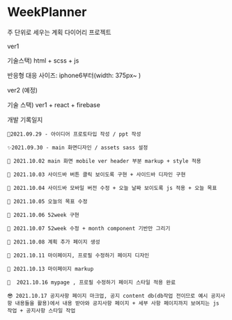 # WeekPlanner
주 단위로 세우는 계획 다이어리 프로젝트

ver1 

기술스택) html + scss + js

반응형 대응 사이즈: iphone6부터(width: 375px~ ) 

ver2 (예정)

기술 스택) ver1 + react + firebase

개발 기록일지
```
🎉2021.09.29 - 아이디어 프로토타입 작성 / ppt 작성

✨2021.09.30 - main 화면디자인 / assets sass 설정 

🎨 2021.10.02 main 화면 mobile ver header 부분 markup + style 적용

🔨 2021.10.03 사이드바 버튼 클릭 보이도록 구현 + 사이드바 디자인 구현 

📃 2021.10.04 사이드바 모바일 버전 수정 + 오늘 날짜 보이도록 js 적용 + 오늘 목표 

🎀 2021.10.05 오늘의 목표 수정 

🧶 2021.10.06 52week 구현

🔧 2021.10.07 52week 수정 + month component 기반만 그리기 

📝 2021.10.08 계획 추가 페이지 생성 

📌 2021.10.11 마이페이지, 프로필 수정하기 페이지 디자인

🥙 2021.10.13 마이페이지 markup 

🍫  2021.10.16 mypage , 프로필 수정하기 페이지 스타일 적용 완료 

😎 2021.10.17 공지사항 페이지 마크업, 공지 content db(db작업 전이므로 예시 공지사항 내용들을 활용)에서 내용 받아와 공지사항 페이지 + 세부 사항 페이지까지 보여지는 js 작업 + 공지사항 스타일 작업
```
